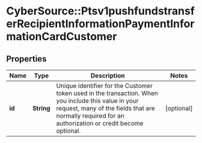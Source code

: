 # CyberSource::Ptsv1pushfundstransferRecipientInformationPaymentInformationCardCustomer

## Properties
Name | Type | Description | Notes
------------ | ------------- | ------------- | -------------
**id** | **String** | Unique identifier for the Customer token used in the transaction. When you include this value in your request, many of the fields that are normally required for an authorization or credit become optional.  | [optional] 


